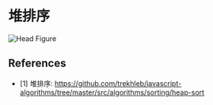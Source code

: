 # 堆排序

![Head Figure](https://camo.githubusercontent.com/6b46b0752998c74499e75d2d2c77b47df70d64c08411c4331990b157e13d08e6/68747470733a2f2f75706c6f61642e77696b696d656469612e6f72672f77696b6970656469612f636f6d6d6f6e732f312f31622f536f7274696e675f68656170736f72745f616e696d2e676966)

## References

- [1] 堆排序: <https://github.com/trekhleb/javascript-algorithms/tree/master/src/algorithms/sorting/heap-sort>
